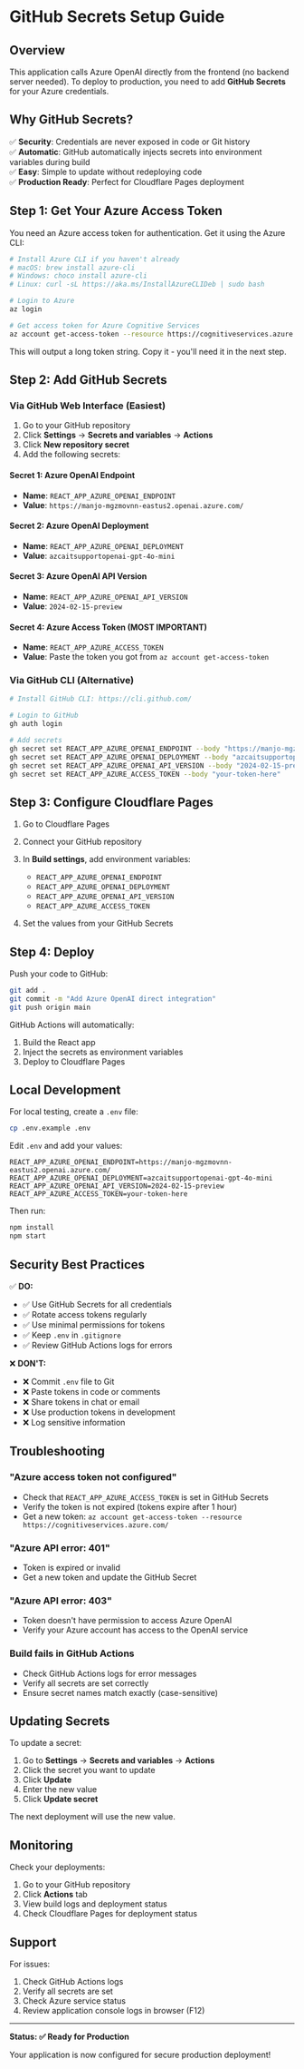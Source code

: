 # GitHub Secrets Setup Guide

## Overview

This application calls Azure OpenAI directly from the frontend (no backend server needed). To deploy to production, you need to add **GitHub Secrets** for your Azure credentials.

## Why GitHub Secrets?

✅ **Security**: Credentials are never exposed in code or Git history  
✅ **Automatic**: GitHub automatically injects secrets into environment variables during build  
✅ **Easy**: Simple to update without redeploying code  
✅ **Production Ready**: Perfect for Cloudflare Pages deployment  

## Step 1: Get Your Azure Access Token

You need an Azure access token for authentication. Get it using the Azure CLI:

```bash
# Install Azure CLI if you haven't already
# macOS: brew install azure-cli
# Windows: choco install azure-cli
# Linux: curl -sL https://aka.ms/InstallAzureCLIDeb | sudo bash

# Login to Azure
az login

# Get access token for Azure Cognitive Services
az account get-access-token --resource https://cognitiveservices.azure.com/ --query accessToken -o tsv
```

This will output a long token string. Copy it - you'll need it in the next step.

## Step 2: Add GitHub Secrets

### Via GitHub Web Interface (Easiest)

1. Go to your GitHub repository
2. Click **Settings** → **Secrets and variables** → **Actions**
3. Click **New repository secret**
4. Add the following secrets:

#### Secret 1: Azure OpenAI Endpoint
- **Name**: `REACT_APP_AZURE_OPENAI_ENDPOINT`
- **Value**: `https://manjo-mgzmovnn-eastus2.openai.azure.com/`

#### Secret 2: Azure OpenAI Deployment
- **Name**: `REACT_APP_AZURE_OPENAI_DEPLOYMENT`
- **Value**: `azcaitsupportopenai-gpt-4o-mini`

#### Secret 3: Azure OpenAI API Version
- **Name**: `REACT_APP_AZURE_OPENAI_API_VERSION`
- **Value**: `2024-02-15-preview`

#### Secret 4: Azure Access Token (MOST IMPORTANT)
- **Name**: `REACT_APP_AZURE_ACCESS_TOKEN`
- **Value**: Paste the token you got from `az account get-access-token`

### Via GitHub CLI (Alternative)

```bash
# Install GitHub CLI: https://cli.github.com/

# Login to GitHub
gh auth login

# Add secrets
gh secret set REACT_APP_AZURE_OPENAI_ENDPOINT --body "https://manjo-mgzmovnn-eastus2.openai.azure.com/"
gh secret set REACT_APP_AZURE_OPENAI_DEPLOYMENT --body "azcaitsupportopenai-gpt-4o-mini"
gh secret set REACT_APP_AZURE_OPENAI_API_VERSION --body "2024-02-15-preview"
gh secret set REACT_APP_AZURE_ACCESS_TOKEN --body "your-token-here"
```

## Step 3: Configure Cloudflare Pages

1. Go to Cloudflare Pages
2. Connect your GitHub repository
3. In **Build settings**, add environment variables:
   - `REACT_APP_AZURE_OPENAI_ENDPOINT`
   - `REACT_APP_AZURE_OPENAI_DEPLOYMENT`
   - `REACT_APP_AZURE_OPENAI_API_VERSION`
   - `REACT_APP_AZURE_ACCESS_TOKEN`

4. Set the values from your GitHub Secrets

## Step 4: Deploy

Push your code to GitHub:

```bash
git add .
git commit -m "Add Azure OpenAI direct integration"
git push origin main
```

GitHub Actions will automatically:
1. Build the React app
2. Inject the secrets as environment variables
3. Deploy to Cloudflare Pages

## Local Development

For local testing, create a `.env` file:

```bash
cp .env.example .env
```

Edit `.env` and add your values:

```env
REACT_APP_AZURE_OPENAI_ENDPOINT=https://manjo-mgzmovnn-eastus2.openai.azure.com/
REACT_APP_AZURE_OPENAI_DEPLOYMENT=azcaitsupportopenai-gpt-4o-mini
REACT_APP_AZURE_OPENAI_API_VERSION=2024-02-15-preview
REACT_APP_AZURE_ACCESS_TOKEN=your-token-here
```

Then run:

```bash
npm install
npm start
```

## Security Best Practices

✅ **DO:**
- ✅ Use GitHub Secrets for all credentials
- ✅ Rotate access tokens regularly
- ✅ Use minimal permissions for tokens
- ✅ Keep `.env` in `.gitignore`
- ✅ Review GitHub Actions logs for errors

❌ **DON'T:**
- ❌ Commit `.env` file to Git
- ❌ Paste tokens in code or comments
- ❌ Share tokens in chat or email
- ❌ Use production tokens in development
- ❌ Log sensitive information

## Troubleshooting

### "Azure access token not configured"
- Check that `REACT_APP_AZURE_ACCESS_TOKEN` is set in GitHub Secrets
- Verify the token is not expired (tokens expire after 1 hour)
- Get a new token: `az account get-access-token --resource https://cognitiveservices.azure.com/`

### "Azure API error: 401"
- Token is expired or invalid
- Get a new token and update the GitHub Secret

### "Azure API error: 403"
- Token doesn't have permission to access Azure OpenAI
- Verify your Azure account has access to the OpenAI service

### Build fails in GitHub Actions
- Check GitHub Actions logs for error messages
- Verify all secrets are set correctly
- Ensure secret names match exactly (case-sensitive)

## Updating Secrets

To update a secret:

1. Go to **Settings** → **Secrets and variables** → **Actions**
2. Click the secret you want to update
3. Click **Update**
4. Enter the new value
5. Click **Update secret**

The next deployment will use the new value.

## Monitoring

Check your deployments:

1. Go to your GitHub repository
2. Click **Actions** tab
3. View build logs and deployment status
4. Check Cloudflare Pages for deployment status

## Support

For issues:
1. Check GitHub Actions logs
2. Verify all secrets are set
3. Check Azure service status
4. Review application console logs in browser (F12)

---

**Status: ✅ Ready for Production**

Your application is now configured for secure production deployment!

